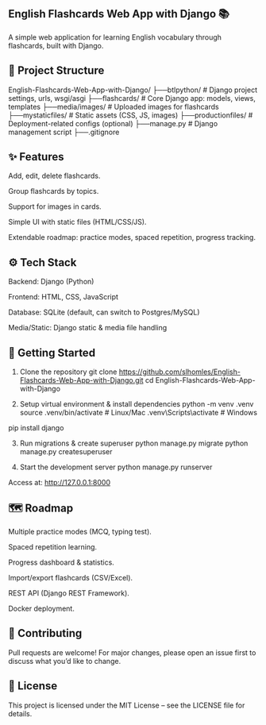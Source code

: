 ## English Flashcards Web App with Django 📚

A simple web application for learning English vocabulary through flashcards, built with Django.

## 📂 Project Structure
English-Flashcards-Web-App-with-Django/
├──btlpython/        # Django project settings, urls, wsgi/asgi
├──flashcards/       # Core Django app: models, views, templates
├──media/images/     # Uploaded images for flashcards
├──mystaticfiles/    # Static assets (CSS, JS, images)
├──productionfiles/  # Deployment-related configs (optional)
├──manage.py         # Django management script
├──.gitignore

## ✨ Features

Add, edit, delete flashcards.

Group flashcards by topics.

Support for images in cards.

Simple UI with static files (HTML/CSS/JS).

Extendable roadmap: practice modes, spaced repetition, progress tracking.

## ⚙️ Tech Stack

Backend: Django (Python)

Frontend: HTML, CSS, JavaScript

Database: SQLite (default, can switch to Postgres/MySQL)

Media/Static: Django static & media file handling

## 🚀 Getting Started
1. Clone the repository
git clone https://github.com/slhomles/English-Flashcards-Web-App-with-Django.git
cd English-Flashcards-Web-App-with-Django

2. Setup virtual environment & install dependencies
python -m venv .venv
source .venv/bin/activate   # Linux/Mac
.venv\Scripts\activate      # Windows

pip install django

3. Run migrations & create superuser
python manage.py migrate
python manage.py createsuperuser

4. Start the development server
python manage.py runserver


Access at: http://127.0.0.1:8000

## 🗺️ Roadmap

 Multiple practice modes (MCQ, typing test).

 Spaced repetition learning.

 Progress dashboard & statistics.

 Import/export flashcards (CSV/Excel).

 REST API (Django REST Framework).

 Docker deployment.

## 🤝 Contributing

Pull requests are welcome! For major changes, please open an issue first to discuss what you’d like to change.

## 📜 License

This project is licensed under the MIT License – see the LICENSE
 file for details.
